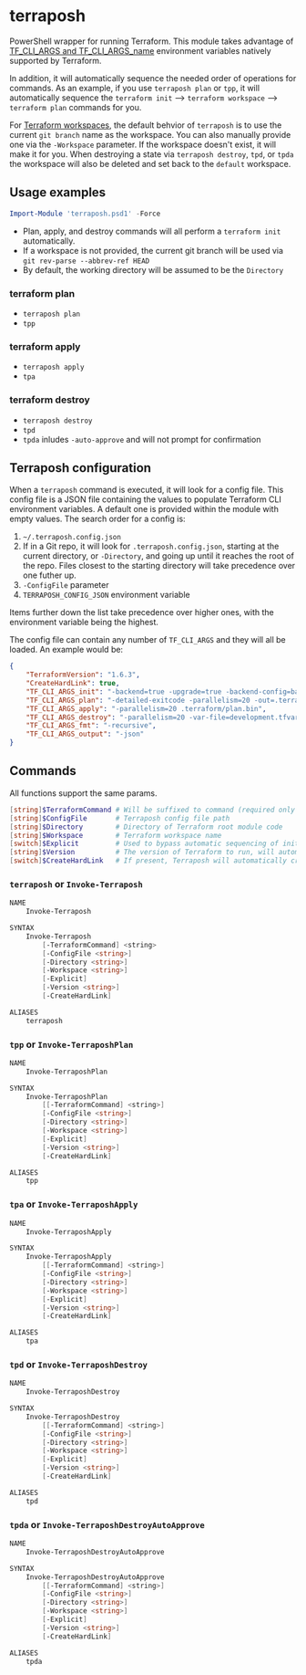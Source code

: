 # terraposh

PowerShell wrapper for running Terraform. This module takes advantage of [TF_CLI_ARGS and TF_CLI_ARGS_name](https://www.terraform.io/docs/commands/environment-variables.html#tf_cli_args-and-tf_cli_args_name) environment variables natively supported by Terraform.

In addition, it will automatically sequence the needed order of operations for commands. As an example, if you use `terraposh plan` or `tpp`, it will automatically sequence the `terraform init` --> `terraform workspace` --> `terraform plan` commands for you.

For [Terraform workspaces](https://www.terraform.io/docs/state/workspaces.html), the default behvior of `terraposh` is to use the current `git branch` name as the workspace. You can also manually provide one via the `-Workspace` parameter. If the workspace doesn't exist, it will make it for you. When destroying a state via `terraposh destroy`, `tpd`, or `tpda` the workspace will also be deleted and set back to the `default` workspace.

## Usage examples

```powershell
Import-Module 'terraposh.psd1' -Force
```

- Plan, apply, and destroy commands will all perform a `terraform init` automatically.
- If a workspace is not provided, the current git branch will be used via `git rev-parse --abbrev-ref HEAD`
- By default, the working directory will be assumed to be the `Directory`

### terraform plan

- `terraposh plan`
- `tpp`

### terraform apply

- `terraposh apply`
- `tpa`

### terraform destroy

- `terraposh destroy`
- `tpd`
- `tpda` inludes `-auto-approve` and will not prompt for confirmation

## Terraposh configuration

When a `terraposh` command is executed, it will look for a config file. This config file is a JSON file containing the values to populate Terraform CLI environment variables. A default one is provided within the module with empty values. The search order for a config is:

1. `~/.terraposh.config.json`
2. If in a Git repo, it will look for `.terraposh.config.json`, starting at the current directory, or `-Directory`, and going up until it reaches the root of the repo. Files closest to the starting directory will take precedence over one futher up.
3. `-ConfigFile` parameter
4. `TERRAPOSH_CONFIG_JSON` environment variable

Items further down the list take precedence over higher ones, with the environment variable being the highest.

The config file can contain any number of `TF_CLI_ARGS` and they will all be loaded.  An example would be:

```json
{
    "TerraformVersion": "1.6.3",
    "CreateHardLink": true,
    "TF_CLI_ARGS_init": "-backend=true -upgrade=true -backend-config=backend.tfvars -reconfigure",
    "TF_CLI_ARGS_plan": "-detailed-exitcode -parallelism=20 -out=.terraform/plan.bin -var-file=development.tfvars",
    "TF_CLI_ARGS_apply": "-parallelism=20 .terraform/plan.bin",
    "TF_CLI_ARGS_destroy": "-parallelism=20 -var-file=development.tfvars",
    "TF_CLI_ARGS_fmt": "-recursive",
    "TF_CLI_ARGS_output": "-json"
}
```

## Commands

All functions support the same params.

```powershell
[string]$TerraformCommand # Will be suffixed to command (required only for base terraposh command) via terraform <TerraformCommand>
[string]$ConfigFile       # Terraposh config file path
[string]$Directory        # Directory of Terraform root module code
[string]$Workspace        # Terraform workspace name
[switch]$Explicit         # Used to bypass automatic sequencing of init, workspace, <command> and will instead just run the provided command only
[string]$Version          # The version of Terraform to run, will automatically be downloaded if not already vendored
[switch]$CreateHardLink   # If present, Terraposh will automatically create a HardLink to the Terraform vendored binary
```

### `terraposh` or `Invoke-Terraposh`

```powershell
NAME
    Invoke-Terraposh

SYNTAX
    Invoke-Terraposh
        [-TerraformCommand] <string>
        [-ConfigFile <string>]
        [-Directory <string>]
        [-Workspace <string>]
        [-Explicit]
        [-Version <string>]
        [-CreateHardLink]

ALIASES
    terraposh
```

### `tpp` or `Invoke-TerraposhPlan`

```powershell
NAME
    Invoke-TerraposhPlan

SYNTAX
    Invoke-TerraposhPlan
        [[-TerraformCommand] <string>]
        [-ConfigFile <string>]
        [-Directory <string>]
        [-Workspace <string>]
        [-Explicit]
        [-Version <string>]
        [-CreateHardLink]

ALIASES
    tpp
```

### `tpa` or `Invoke-TerraposhApply`

```powershell
NAME
    Invoke-TerraposhApply

SYNTAX
    Invoke-TerraposhApply
        [[-TerraformCommand] <string>]
        [-ConfigFile <string>]
        [-Directory <string>]
        [-Workspace <string>]
        [-Explicit]
        [-Version <string>]
        [-CreateHardLink]

ALIASES
    tpa
```

### `tpd` or `Invoke-TerraposhDestroy`

```powershell
NAME
    Invoke-TerraposhDestroy

SYNTAX
    Invoke-TerraposhDestroy
        [[-TerraformCommand] <string>]
        [-ConfigFile <string>]
        [-Directory <string>]
        [-Workspace <string>]
        [-Explicit]
        [-Version <string>]
        [-CreateHardLink]

ALIASES
    tpd
```

### `tpda` or `Invoke-TerraposhDestroyAutoApprove`

```powershell
NAME
    Invoke-TerraposhDestroyAutoApprove

SYNTAX
    Invoke-TerraposhDestroyAutoApprove
        [[-TerraformCommand] <string>]
        [-ConfigFile <string>]
        [-Directory <string>]
        [-Workspace <string>]
        [-Explicit]
        [-Version <string>]
        [-CreateHardLink]

ALIASES
    tpda
```
